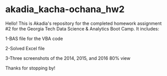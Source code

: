 # akadia_kacha-ochana_hw2

Hello! This is Akadia's repository for the completed homework assignment #2 for the Georgia Tech Data Science & Analytics Boot Camp. It includes:

1-BAS file for the VBA code

2-Solved Excel file

3-Three screenshots of the 2014, 2015, and 2016 80% view

Thanks for stopping by!
